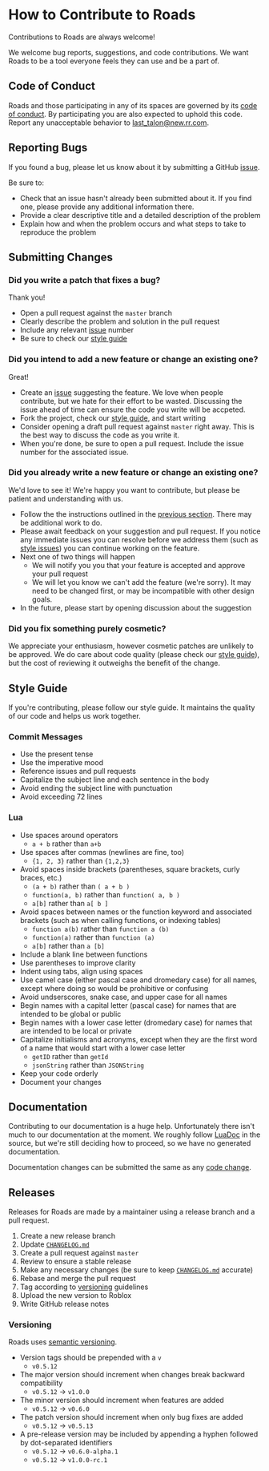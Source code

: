 # How to Contribute to Roads
Contributions to Roads are always welcome!

We welcome bug reports, suggestions, and code contributions. We want Roads to be a tool everyone feels they can use and be a part of.

## Code of Conduct
Roads and those participating in any of its spaces are governed by its [code of conduct](CODE_OF_CONDUCT.md). By participating you are also expected to uphold this code. Report any unacceptable behavior to [last_talon@new.rr.com](mailto:last_talon@new.rr.com).

## Reporting Bugs
If you found a bug, please let us know about it by submitting a GitHub [issue](https://github.com/LastTalon/Roads/issues).

Be sure to:
* Check that an issue hasn't already been submitted about it. If you find one, please provide any additional information there.
* Provide a clear descriptive title and a detailed description of the problem
* Explain how and when the problem occurs and what steps to take to reproduce the problem

## Submitting Changes

### Did you write a patch that fixes a bug?
Thank you!
* Open a pull request against the `master` branch
* Clearly describe the problem and solution in the pull request
* Include any relevant [issue](https://github.com/LastTalon/Roads/issues) number
* Be sure to check our [style guide](#style-guide)

### Did you intend to add a new feature or change an existing one?
Great!
* Create an [issue](https://github.com/LastTalon/Roads/issues) suggesting the feature. We love when people contribute, but we hate for their effort to be wasted. Discussing the issue ahead of time can ensure the code you write will be accpeted.
* Fork the project, check our [style guide](#style-guide), and start writing
* Consider opening a draft pull request against `master` right away. This is the best way to discuss the code as you write it.
* When you're done, be sure to open a pull request. Include the issue number for the associated issue.

### Did you already write a new feature or change an existing one?
We'd love to see it! We're happy you want to contribute, but please be patient and understanding with us.
* Follow the the instructions outlined in the [previous section](#did-you-already-write-a-new-feature-or-change-an-existing-one). There may be additional work to do.
* Please await feedback on your suggestion and pull request. If you notice any immediate issues you can resolve before we address them (such as [style issues](#style-guide)) you can continue working on the feature.
* Next one of two things will happen
	* We will notify you you that your feature is accepted and approve your pull request
	* We will let you know we can't add the feature (we're sorry). It may need to be changed first, or may be incompatible with other design goals.
* In the future, please start by opening discussion about the suggestion

### Did you fix something purely cosmetic?
We appreciate your enthusiasm, however cosmetic patches are unlikely to be approved. We do care about code quality (please check our [style guide](#style-guide)), but the cost of reviewing it outweighs the benefit of the change.

## Style Guide
If you're contributing, please follow our style guide. It maintains the quality of our code and helps us work together.

### Commit Messages
* Use the present tense
* Use the imperative mood
* Reference issues and pull requests
* Capitalize the subject line and each sentence in the body
* Avoid ending the subject line with punctuation
* Avoid exceeding 72 lines

### Lua
* Use spaces around operators
	* `a + b` rather than `a+b`
* Use spaces after commas (newlines are fine, too)
	* `{1, 2, 3}` rather than `{1,2,3}`
* Avoid spaces inside brackets (parentheses, square brackets, curly braces, etc.)
	* `(a + b)` rather than `( a + b )`
	* `function(a, b)` rather than `function( a, b )`
	* `a[b]` rather than `a[ b ]`
* Avoid spaces between names or the function keyword and associated brackets (such as when calling functions, or indexing tables)
	* `function a(b)` rather than `function a (b)`
	* `function(a)` rather than `function (a)`
	* `a[b]` rather than `a [b]`
* Include a blank line between functions
* Use parentheses to improve clarity
* Indent using tabs, align using spaces
* Use camel case (either pascal case and dromedary case) for all names, except where doing so would be prohibitive or confusing
* Avoid undserscores, snake case, and upper case for all names
* Begin names with a capital letter (pascal case) for names that are intended to be global or public
* Begin names with a lower case letter (dromedary case) for names that are intended to be local or private
* Capitalize initialisms and acronyms, except when they are the first word of a name that would start with a lower case letter
	* `getID` rather than `getId`
	* `jsonString` rather than `JSONString`
* Keep your code orderly
* Document your changes

## Documentation
Contributing to our documentation is a huge help. Unfortunately there isn't much to our documentation at the moment. We roughly follow [LuaDoc](https://keplerproject.github.io/luadoc/) in the source, but we're still deciding how to proceed, so we have no generated documentation.

Documentation changes can be submitted the same as any [code change](#submitting-changes).

## Releases
Releases for Roads are made by a maintainer using a release branch and a pull request.
1. Create a new release branch
2. Update [`CHANGELOG.md`](CHANGELOG.md)
3. Create a pull request against `master`
4. Review to ensure a stable release
5. Make any necessary changes (be sure to keep [`CHANGELOG.md`](CHANGELOG.md) accurate)
6. Rebase and merge the pull request
7. Tag according to [versioning](#Versioning) guidelines
8. Upload the new version to Roblox
9. Write GitHub release notes

### Versioning
Roads uses [semantic versioning](https://semver.org/).
* Version tags should be prepended with a `v`
	* `v0.5.12`
* The major version should increment when changes break backward compatibility
	* `v0.5.12` -> `v1.0.0`
* The minor version should increment when features are added
	* `v0.5.12` -> `v0.6.0`
* The patch version should increment when only bug fixes are added
	* `v0.5.12` -> `v0.5.13`
* A pre-release version may be included by appending a hyphen followed by dot-separated identifiers
	* `v0.5.12` -> `v0.6.0-alpha.1`
	* `v0.5.12` -> `v1.0.0-rc.1`
